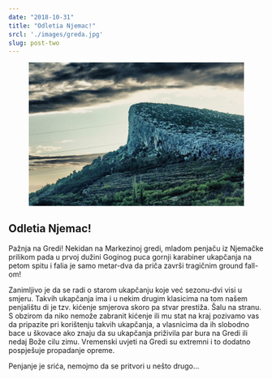 ```yaml
---
date: "2018-10-31"
title: "Odletia Njemac!"
srcl: './images/greda.jpg'
slug: post-two
---
```


<!-- markdownlint-disable MD033 -->


<figure class="figure">
    <img src="./images/greda.jpg" alt="Title"/>
</figure>

## Odletia Njemac!

Pažnja na Gredi!
Nekidan na Markezinoj gredi, mladom penjaču iz Njemačke prilikom pada u prvoj dužini Goginog puca gornji karabiner ukapčanja na petom spitu i falia je samo metar-dva da priča završi tragičnim ground fall-om!

Zanimljivo je da se radi o starom ukapčanju koje već sezonu-dvi visi u smjeru. Takvih ukapčanja ima i u nekim drugim klasicima na tom našem penjalištu di je tzv. kićenje smjerova skoro pa stvar prestiža.
Šalu na stranu. S obzirom da niko nemože zabranit kićenje ili mu stat na kraj pozivamo vas da pripazite pri korištenju takvih ukapčanja, a vlasnicima da ih slobodno bace u škovace ako znaju da su ukapčanja priživila par bura na Gredi ili nedaj Bože cilu zimu. Vremenski uvjeti na Gredi su extremni i to dodatno pospješuje propadanje opreme.

Penjanje je srića, nemojmo da se pritvori u nešto drugo...
